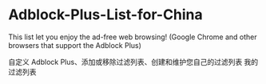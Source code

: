 # Adblock-Plus-List-for-China

This list let you enjoy the ad-free web browsing!
(Google Chrome and other browsers that support the Adblock Plus) 


自定义 Adblock Plus、添加或移除过滤列表、创建和维护您自己的过滤列表
我的过滤列表
